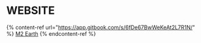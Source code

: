 # WEBSITE

{% content-ref url="https://app.gitbook.com/s/6fDe67BwWeKeAt2L7R1N/" %}
[M2 Earth](https://app.gitbook.com/s/6fDe67BwWeKeAt2L7R1N/)
{% endcontent-ref %}
